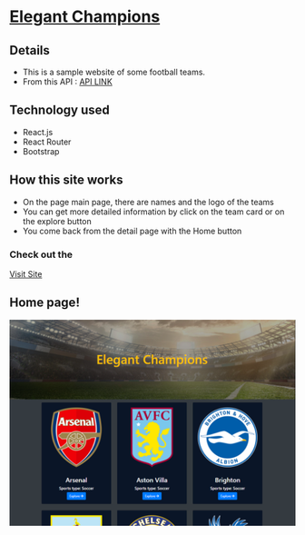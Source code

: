 # [Elegant Champions](https://elegant-champions.netlify.app/) 
## Details 
* This is a sample website of some football teams.
* From this API : [API LINK]('https://www.thesportsdb.com/api/v1/json/1/search_all_teams.php?l=English%20Premier%20League')


## Technology used
+  React.js
+  React Router
+  Bootstrap


## How this site works 
* On the page main page, there are names and the logo of the teams
* You can get more detailed information by click on the team card or on the explore button
* You come back from the detail page with the Home button


### Check out the 
[Visit Site](https://elegant-champions.netlify.app/)

## Home page!
![legant Champions](src/images/site.png)